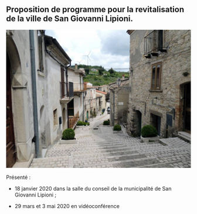 ## Proposition de programme pour la revitalisation de la ville de San Giovanni Lipioni.

![Image of SGL](/masonry/1/m-c.jpg)

Présenté :

* 18 janvier 2020 dans la salle du conseil de la municipalité de San Giovanni Lipioni ;

* 29 mars et 3 mai 2020 en vidéoconférence